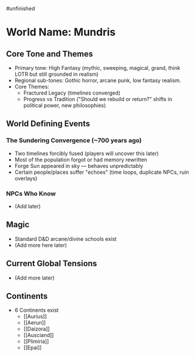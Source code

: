 #unfinished
# World Name: Mundris

## Core Tone and Themes
- Primary tone: High Fantasy (mythic, sweeping, magical, grand, think LOTR but still grounded in realism)
- Regional sub-tones: Gothic horror, arcane punk, low fantasy realism.
- Core Themes:
  - Fractured Legacy (timelines converged)
  - Progress vs Tradition ("Should we rebuild or return?" shifts in political power, new philosophies)

## World Defining Events
### The Sundering Convergence (~700 years ago)
- Two timelines forcibly fused (players will uncover this later)
- Most of the population forgot or had memory rewritten
- Forge Sun appeared in sky — behaves unpredictably
- Certain people/places suffer "echoes" (time loops, duplicate NPCs, ruin overlays)

### NPCs Who Know
- (Add later)

## Magic
- Standard D&D arcane/divine schools exist
- (Add more here later)

## Current Global Tensions
- (Add more later)

## Continents
- 6 Continents exist
	- [[Aurius]]
	- [[Aerun]]
	- [[Daizora]]
	- [[Ausciand]]
	- [[Plimiria]]
	- [[Epai]]